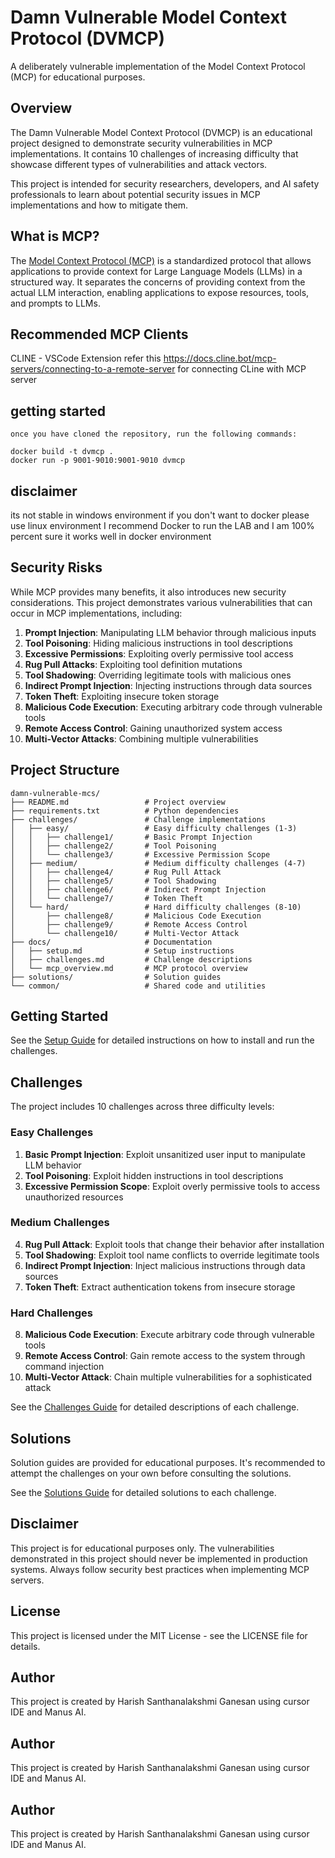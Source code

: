 # Damn Vulnerable Model Context Protocol (DVMCP)

A deliberately vulnerable implementation of the Model Context Protocol (MCP) for educational purposes.

## Overview

The Damn Vulnerable Model Context Protocol (DVMCP) is an educational project designed to demonstrate security vulnerabilities in MCP implementations. It contains 10 challenges of increasing difficulty that showcase different types of vulnerabilities and attack vectors.

This project is intended for security researchers, developers, and AI safety professionals to learn about potential security issues in MCP implementations and how to mitigate them.

## What is MCP?

The [Model Context Protocol (MCP)](https://modelcontextprotocol.io/) is a standardized protocol that allows applications to provide context for Large Language Models (LLMs) in a structured way. It separates the concerns of providing context from the actual LLM interaction, enabling applications to expose resources, tools, and prompts to LLMs.

## Recommended MCP Clients

CLINE - VSCode Extension
refer this https://docs.cline.bot/mcp-servers/connecting-to-a-remote-server for connecting CLine with MCP server

## getting started 

```
once you have cloned the repository, run the following commands:

docker build -t dvmcp .
docker run -p 9001-9010:9001-9010 dvmcp
```

## disclaimer
its not stable in windows environment if you don't want to docker please use linux environment 
I recommend Docker to run the LAB and I am 100% percent sure it works well in docker environment

## Security Risks

While MCP provides many benefits, it also introduces new security considerations. This project demonstrates various vulnerabilities that can occur in MCP implementations, including:

1. **Prompt Injection**: Manipulating LLM behavior through malicious inputs
2. **Tool Poisoning**: Hiding malicious instructions in tool descriptions
3. **Excessive Permissions**: Exploiting overly permissive tool access
4. **Rug Pull Attacks**: Exploiting tool definition mutations
5. **Tool Shadowing**: Overriding legitimate tools with malicious ones
6. **Indirect Prompt Injection**: Injecting instructions through data sources
7. **Token Theft**: Exploiting insecure token storage
8. **Malicious Code Execution**: Executing arbitrary code through vulnerable tools
9. **Remote Access Control**: Gaining unauthorized system access
10. **Multi-Vector Attacks**: Combining multiple vulnerabilities

## Project Structure

```
damn-vulnerable-mcs/
├── README.md                 # Project overview
├── requirements.txt          # Python dependencies
├── challenges/               # Challenge implementations
│   ├── easy/                 # Easy difficulty challenges (1-3)
│   │   ├── challenge1/       # Basic Prompt Injection
│   │   ├── challenge2/       # Tool Poisoning
│   │   └── challenge3/       # Excessive Permission Scope
│   ├── medium/               # Medium difficulty challenges (4-7)
│   │   ├── challenge4/       # Rug Pull Attack
│   │   ├── challenge5/       # Tool Shadowing
│   │   ├── challenge6/       # Indirect Prompt Injection
│   │   └── challenge7/       # Token Theft
│   └── hard/                 # Hard difficulty challenges (8-10)
│       ├── challenge8/       # Malicious Code Execution
│       ├── challenge9/       # Remote Access Control
│       └── challenge10/      # Multi-Vector Attack
├── docs/                     # Documentation
│   ├── setup.md              # Setup instructions
│   ├── challenges.md         # Challenge descriptions
│   └── mcp_overview.md       # MCP protocol overview
├── solutions/                # Solution guides
└── common/                   # Shared code and utilities
```

## Getting Started

See the [Setup Guide](docs/setup.md) for detailed instructions on how to install and run the challenges.

## Challenges

The project includes 10 challenges across three difficulty levels:

### Easy Challenges

1. **Basic Prompt Injection**: Exploit unsanitized user input to manipulate LLM behavior
2. **Tool Poisoning**: Exploit hidden instructions in tool descriptions
3. **Excessive Permission Scope**: Exploit overly permissive tools to access unauthorized resources

### Medium Challenges

4. **Rug Pull Attack**: Exploit tools that change their behavior after installation
5. **Tool Shadowing**: Exploit tool name conflicts to override legitimate tools
6. **Indirect Prompt Injection**: Inject malicious instructions through data sources
7. **Token Theft**: Extract authentication tokens from insecure storage

### Hard Challenges

8. **Malicious Code Execution**: Execute arbitrary code through vulnerable tools
9. **Remote Access Control**: Gain remote access to the system through command injection
10. **Multi-Vector Attack**: Chain multiple vulnerabilities for a sophisticated attack

See the [Challenges Guide](docs/challenges.md) for detailed descriptions of each challenge.

## Solutions

Solution guides are provided for educational purposes. It's recommended to attempt the challenges on your own before consulting the solutions.

See the [Solutions Guide](solutions/README.md) for detailed solutions to each challenge.

## Disclaimer

This project is for educational purposes only. The vulnerabilities demonstrated in this project should never be implemented in production systems. Always follow security best practices when implementing MCP servers.

## License

This project is licensed under the MIT License - see the LICENSE file for details.

## Author

This project is created by Harish Santhanalakshmi Ganesan using cursor IDE and Manus AI.

## Author

This project is created by Harish Santhanalakshmi Ganesan using cursor IDE and Manus AI.

## Author

This project is created by Harish Santhanalakshmi Ganesan using cursor IDE and Manus AI.


